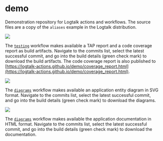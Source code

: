 # demo

Demonstration repository for Logtalk actions and workflows.
The source files are a copy of the `aliases` example in the Logtalk distribution.

![](https://github.com/logtalk-actions/demo/workflows/Testing/badge.svg)

The [`testing`](https://github.com/logtalk-actions/demo/blob/master/.github/workflows/testing.yml) workflow makes available a TAP report and a code coverage report as build artifacts. Navigate to the commits list, select the latest successful commit, and go into the build details (green check mark) to download the build artifacts. The code coverage report is also published to [https://logtalk-actions.github.io/demo/coverage_report.html](https://logtalk-actions.github.io/demo/coverage_report.html).

![](https://github.com/logtalk-actions/demo/workflows/Diagrams/badge.svg)

The [`diagrams`](https://github.com/logtalk-actions/demo/blob/master/.github/workflows/diagrams.yml) workflow makes available an application entity diagram in SVG format. Navigate to the commits list, select the latest successful commit, and go into the build details (green check mark) to download the diagrams.

![](https://github.com/logtalk-actions/demo/workflows/Documenting/badge.svg)

The [`diagrams`](https://github.com/logtalk-actions/demo/blob/master/.github/workflows/documenting.yml) workflow makes available the application documentation in HTML format. Navigate to the commits list, select the latest successful commit, and go into the build details (green check mark) to download the documentation.
